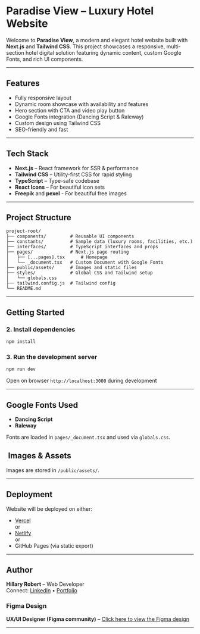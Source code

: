 #  Paradise View – Luxury Hotel Website

Welcome to **Paradise View**, a modern and elegant hotel website built with **Next.js** and **Tailwind CSS**. This project showcases a responsive, multi-section hotel digital solution featuring dynamic content, custom Google Fonts, and rich UI components.

---

## Features

- Fully responsive layout  
- Dynamic room showcase with availability and features  
- Hero section with CTA and video play button  
- Google Fonts integration (Dancing Script & Raleway)  
- Custom design using Tailwind CSS   
- SEO-friendly and fast  

---

##  Tech Stack

- **Next.js** – React framework for SSR & performance  
- **Tailwind CSS** – Utility-first CSS for rapid styling  
- **TypeScript** – Type-safe codebase  
- **React Icons** – For beautiful icon sets  
- **Freepik** and **pexel** - For beautiful free images

---

##  Project Structure

```
project-root/
├── components/         # Reusable UI components
├── constants/          # Sample data (luxury rooms, facilities, etc.)
├── interfaces/         # TypeScript interfaces and props
├── pages/              # Next.js page routing
│   ├── [...pages].tsx      # Homepage
│   └── _document.tsx   # Custom Document with Google Fonts
├── public/assets/      # Images and static files
├── styles/             # Global CSS and Tailwind setup
│   └── globals.css
├── tailwind.config.js  # Tailwind config
└── README.md
```

---

##  Getting Started

### 2. Install dependencies

```bash
npm install
```

### 3. Run the development server

```bash
npm run dev
```

Open on browser `http://localhost:3000` during development

---

##  Google Fonts Used

- **Dancing Script** 
- **Raleway** 

Fonts are loaded in `pages/_document.tsx` and used via `globals.css`.

## ️ Images & Assets

Images are stored in `/public/assets/`.

---

##  Deployment

Website will be deployed on either:

- [Vercel](https://vercel.com)  
or  
- [Netlify](https://netlify.com)  
or  
- GitHub Pages (via static export)

---

## Author

**Hillary Robert** –  Web Developer  
Connect: [LinkedIn](https://www.linkedin.com/in/hillary-robert-464121235/) • [Portfolio](https://hillaryrobert.netlify.app/)

### Figma Design

**UX/UI Designer (Figma community)** – [Click here to view the Figma design](https://www.figma.com/design/qIaRZFSgGqF4aX0w2l9OKs/Hotel-website---mobile-app--Community-?node-id=306-854&t=RbOlv5ZuyHsy06gM-0)

---
